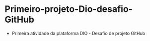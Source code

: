# Primeiro-projeto-Dio-desafio-GitHub

 - Primeira atividade da plataforma DIO - Desafio de projeto GitHub

